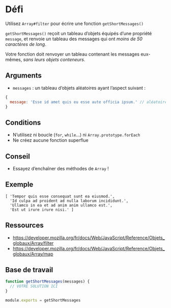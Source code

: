# Défi

Utilisez `Array#filter` pour écrire une fonction `getShortMessages()`

`getShortMessages()` reçoit un tableau d’objets équipés d’une propriété `message`, et renvoie un tableau des messages qui ont *moins de 50 caractères de long*.

Votre fonction doit renvoyer un tableau contenant les messages eux-mêmes, *sans leurs objets conteneurs*.

## Arguments

* `messages` : un tableau d’objets aléatoires ayant l’aspect suivant :

```js
{
  message: 'Esse id amet quis eu esse aute officia ipsum.' // aléatoire
}
```

## Conditions

* N’utilisez ni boucle (`for`, `while`…) ni `Array.prototype.forEach`
* Ne créez aucune fonction superflue

## Conseil

* Essayez d’enchaîner des méthodes de `Array` !

## Exemple

```
[ 'Tempor quis esse consequat sunt ea eiusmod.',
  'Id culpa ad proident ad nulla laborum incididunt.',
  'Ullamco in ea et ad anim anim ullamco est.',
  'Est ut irure irure nisi.' ]
```

## Ressources

* https://developer.mozilla.org/fr/docs/Web/JavaScript/Reference/Objets_globaux/Array/filter
* https://developer.mozilla.org/fr/docs/Web/JavaScript/Reference/Objets_globaux/Array/map

## Base de travail

```js
function getShortMessages(messages) {
  // VOTRE SOLUTION ICI
}

module.exports = getShortMessages
```
